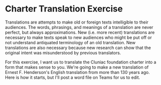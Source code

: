# Charter Translation Exercise

Translations are attempts to make old or foreign texts intelligible to their audiences. The words, phrasings, and meanings of a translation are never perfect, but always approximations. New \(i.e. more recent\) translations are necessary to make texts speak to new audiences who might be put off or not understand antiquated terminology of an old translation. New translations are also necessary because new research can show that the original intent was misunderstood by previous translators.

For this exercise, I want us to translate the Cluniac foundation charter into a form that makes sense to you. We're going to make a new translation of Ernest F. Henderson's English translation from more than 130 years ago. Here is how it starts, but I'll post a word file on Teams for us to edit.


